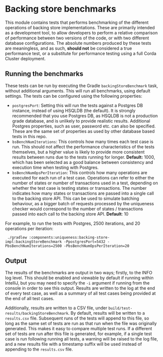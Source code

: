 # Backing store benchmarks

This module contains tests that performs benchmarking of the different operations of backing store
implementations. These are primarily intended as a development tool, to allow developers to perform
a relative comparison of performance between two versions of the code, or with two different
database configurations. The absolute numbers produced by these tests are meaningless, and as such,
__should not__ be considered a true performance test, or a substitute for performance testing using
a full Corda Cluster deployment.

## Running the benchmarks

These tests can be run by executing the Gradle `backingStoreBenchmark` task, without additional
arguments. This will run all benchmarks, using default settings. The tests can be configured using
the following properties:

- `postgresPort`: Setting this will run the tests against a Postgres DB instance, instead of using 
   HSQLDB (the default). It is strongly recommended that you use Postgres DB, as HSQLDB is not a 
   production grade database, and is unlikely to provide realistic results. Additional Postgres
   properties, such as user, password etc. can also be specified. These are the same set of
   properties as used by other database based tests in this repo.
- `bsBenchNumIterations`: This controls how many times each test case is run. This should not affect 
   the performance characteristics of the tests themselves, but a higher value is likely to provide
   more consistent results between runs due to the tests running for longer. __Default:__ 1000, 
   which has been selected as a good balance between consistency and execution time when testing
   with Postgres.
- `bsBenchNumOpsPerIteration`: This controls how many operations are executed for each run of a test
  case. Operations can refer to either the number of states or number of transactions used in a
  test, depending on whether the test case is testing states or transactions. The number indicates
  how many states or transactions are passed into a single call to the backing store API. This can
  be used to simulate batching behaviour, as a bigger batch of requests processed by the uniqueness
  checker would correspond to the number of states / transactions passed into each call to the
  backing store API. __Default__: 10

For example, to run the tests with Postgres, 2500 iterations, and 20 operations per iteration:

` ./gradlew :components:uniqueness:backing-store-impl:backingStoreBenchmark -PpostgresPort=5432 -PbsBenchNumIterations=2500 -PbsBenchNumOpsPerIteration=20`

## Output

The results of the benchmarks are output in two ways; firstly, to the INFO log level. This should be
enabled and viewable by default if running within IntelliJ, but you may need to specify the `-i`
argument if running from the console in order to see this output. Results are written to the log at
the end of every test case, as well as a summary of all test cases being provided at the end of all
test cases.

Additionally, results are written to a CSV file, under `build/test-results/backingStoreBenchmark`.
By default, results will be written to a `results.csv` file. Subsequent runs of the tests will
append to this file, so long as the same set of tests are run as that run when the file was
originally generated. This makes it easy to compare multiple test runs. If a different set of tests
are run after this file is generated, for example, if a single test case is run following running
all tests, a warning will be raised to the log file, and a new results file with a timestamp suffix
will be used instead of appending to the `results.csv` file.
